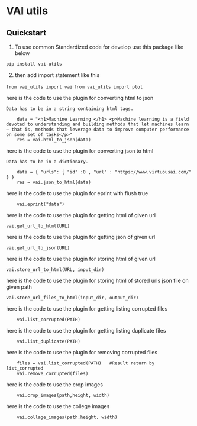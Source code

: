 # VAI utils

## Quickstart

1. To use common Standardized code for develop use this package like below

`pip install vai-utils`

2. then add import statement like this

`from vai_utils import vai`
`from vai_utils import plot`

here is the code to use the plugin for converting html to json

    Data has to be in a string containing html tags.

        data = "<h1>Machine Learning </h1> <p>Machine learning is a field devoted to understanding and building methods that let machines learn – that is, methods that leverage data to improve computer performance on some set of tasks</p>"
        res = vai.html_to_json(data)


here is the code to use the plugin for converting json to html 

    Data has to be in a dictionary. 

        data = { "urls": { "id" :0 , "url" : "https://www.virtuousai.com/"  } }   
        res = vai.json_to_html(data)

here is the code to use the plugin for eprint with flush true 
        
        vai.eprint("data")

here is the code to use the plugin for getting html of given url

    vai.get_url_to_html(URL)

here is the code to use the plugin for getting json of given url

    vai.get_url_to_json(URL)

here is the code to use the plugin for storing html of given url

    vai.store_url_to_html(URL, input_dir)

here is the code to use the plugin for storing html of stored urls json file on given path

    vai.store_url_files_to_html(input_dir, output_dir)

here is the code to use the plugin for getting listing corrupted files

        vai.list_corrupted(PATH)

here is the code to use the plugin for getting listing duplicate files

        vai.list_duplicate(PATH)

here is the code to use the plugin for removing corrupted files

        files = vai.list_corrupted(PATH)   #Result return by list_corrupted 
        vai.remove_corrupted(files)

here is the code to use the crop images

        vai.crop_images(path,height, width) 

here is the code to use the college images

        vai.collage_images(path,height, width) 
